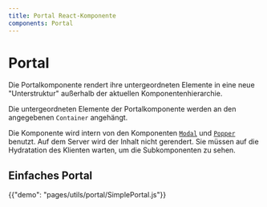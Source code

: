 ```yaml
---
title: Portal React-Komponente
components: Portal
---
```


# Portal

<p class="description">Die Portalkomponente rendert ihre untergeordneten Elemente in eine neue "Unterstruktur" außerhalb der aktuellen Komponentenhierarchie.</p>

Die untergeordneten Elemente der Portalkomponente werden an den angegebenen `Container` angehängt.

Die Komponente wird intern von den Komponenten [`Modal`](/utils/modal/) und [`Popper`](/utils/popper/) benutzt. Auf dem Server wird der Inhalt nicht gerendert. Sie müssen auf die Hydratation des Klienten warten, um die Subkomponenten zu sehen.

## Einfaches Portal

{{"demo": "pages/utils/portal/SimplePortal.js"}}